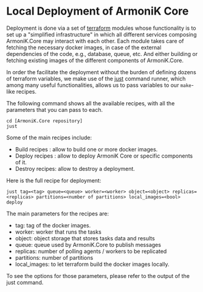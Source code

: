 # Local Deployment of ArmoniK Core

Deployment is done via a set of [terraform](https://github.com/aneoconsulting/ArmoniK.Core/tree/main/terraform) modules whose functionality is to set up a "simplified infrastructure" in which all different services composing ArmoniK.Core may interact with each other. Each module takes care of fetching the necessary docker images, in case of the external dependencies of the code, e.g., database, queue, etc. And either building or fetching existing images of the different components of ArmoniK.Core.

In order the facilitate the deployment without the burden of defining dozens of terraform variables, we make use of the [just](https://github.com/casey/just) command runner, which among many useful functionalities, allows us to pass variables to our `make`-like recipes.

The following command shows all the available recipes, with all the parameters that you can pass to each.
```
cd [ArmoniK.Core repository]
just
```

Some of the main recipes include:
- Build recipes : allow to build one or more docker images.
- Deploy recipes : allow to deploy ArmoniK Core or specific components of it.
- Destroy recipes: allow to destroy a deployment.

Here is the full recipe for deployment:
```
just tag=<tag> queue=<queue> worker=<worker> object=<object> replicas=<replicas> partitions=<number of partitions> local_images=<bool> deploy
```

The main parameters for the recipes are:
- tag: tag of the docker images.
- worker: worker that runs the tasks
- object: object storage that stores tasks data and results
- queue: queue used by ArmoniK.Core to publish messages
- replicas: number of polling agents / workers to be replicated
- partitions: number of partitions
- local_images: to let terraform build the docker images locally.

 To see the options for those parameters, please refer to the output of the just command.
